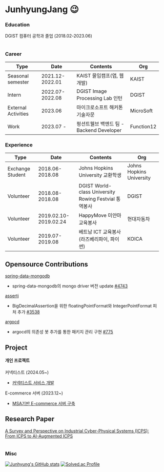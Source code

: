 # JunhyungJang 😉
### Education
DGIST 컴퓨터 공학과 졸업 (2018.02-2023.06)


#
### Career  
|Type|Date|Contents|Org|
|---|---|---|---|
|Seasonal semester|2021.12-2022.01|KAIST 몰입캠프(앱, 웹 개발)|KAIST|
|Intern|2022.07-2022.08|DGIST Image Processing Lab 인턴|DGIST|
|External Activities|2023.06|마이크로소프트 해커톤 기술자문|MicroSoft|
|Work|2023.07 - |펑션트웰브 백엔드 팀 - Backend Developer|Function12|

### Experience

|Type|Date|Contents|Org|
|---|---|---|---|
|Exchange Student|2018.06-2018.08|Johns Hopkins University 교환학생|Johns Hopkins University|
|Volunteer|2018.08-2018.08|DGIST World-class University Rowing Festvial 통역봉사|DGIST|
|Volunteer|2019.02.10-2019.02.24|HappyMove 미얀마 교육봉사 |현대자동차|
|Volunteer|2019.07-2019.08|베트남 ICT 교육봉사(라즈베리파이, 파이썬)|KOICA|

## Opensource Contributions

[spring-data-mongodb](https://github.com/spring-projects/spring-data-mongodb)
- spring-data-mongodb의 mongo driver 버전 update [#4743](https://github.com/spring-projects/spring-data-mongodb/pull/4743)

[assertj](https://github.com/assertj)
- BigDecimalAssertion을 위한 floatingPointFormat와 IntegerPointFormat 피처 추가 [#3538](https://github.com/assertj/assertj/pull/3538)

[argocd](https://github.com/argoproj/argo-cd)
- argocd의 의존성 봇 추가를 통한 패키지 관리 구현 [#775](https://github.com/argoproj-labs/argocd-image-updater/pull/775)


## Project
#### 개인 프로젝트

커넥티스트 (2024.05~)
- [커넥티스트 서비스 개발](https://github.com/connetist/connectist-backend)

E-commerce 서버 (2023.12~)
- [MSA기반 E-commerce 서버 구축](https://github.com/JunHyungJang/spring_msa_server_refactor)


## Research Paper
[A Survey and Perspective on Industrial Cyber-Physical Systems (ICPS): From ICPS to AI-Augmented ICPS](https://ieeexplore.ieee.org/document/10285426)


  


</div>

#
### Misc
[![Junhyung's GitHub stats](https://github-readme-stats.vercel.app/api?username=junhyungjang)](https://github.com/junhyungjang/github-readme-stats)
[![Solved.ac Profile](http://mazassumnida.wtf/api/v2/generate_badge?boj=kevin0459)](https://solved.ac/kevin0459/)



